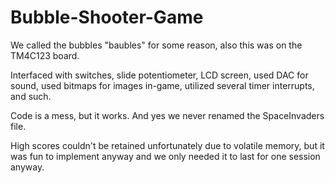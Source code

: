 # Bubble-Shooter-Game
We called the bubbles "baubles" for some reason, also this was on the TM4C123 board. 

Interfaced with switches, slide potentiometer, LCD screen, used DAC for sound, used bitmaps for images in-game, utilized several timer interrupts, and such.

Code is a mess, but it works. And yes we never renamed the SpaceInvaders file.

High scores couldn't be retained unfortunately due to volatile memory, but it was fun to implement anyway and we only needed it to last for one session anyway.
